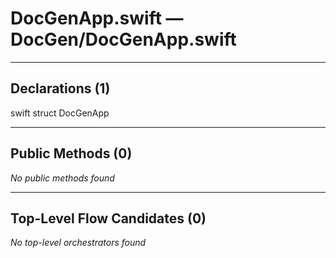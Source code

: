 # DocGenApp.swift — DocGen/DocGenApp.swift

---

## Declarations (1)

swift
struct DocGenApp


---

## Public Methods (0)

_No public methods found_

---

## Top-Level Flow Candidates (0)

_No top-level orchestrators found_

